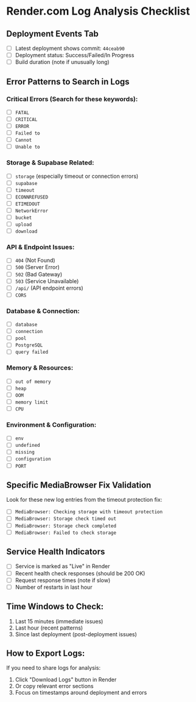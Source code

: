 # Render.com Log Analysis Checklist

## Deployment Events Tab
- [ ] Latest deployment shows commit: `44ceab90`
- [ ] Deployment status: Success/Failed/In Progress
- [ ] Build duration (note if unusually long)

## Error Patterns to Search in Logs

### Critical Errors (Search for these keywords):
- [ ] `FATAL`
- [ ] `CRITICAL`
- [ ] `ERROR`
- [ ] `Failed to`
- [ ] `Cannot`
- [ ] `Unable to`

### Storage & Supabase Related:
- [ ] `storage` (especially timeout or connection errors)
- [ ] `supabase`
- [ ] `timeout`
- [ ] `ECONNREFUSED`
- [ ] `ETIMEDOUT`
- [ ] `NetworkError`
- [ ] `bucket`
- [ ] `upload`
- [ ] `download`

### API & Endpoint Issues:
- [ ] `404` (Not Found)
- [ ] `500` (Server Error)
- [ ] `502` (Bad Gateway)
- [ ] `503` (Service Unavailable)
- [ ] `/api/` (API endpoint errors)
- [ ] `CORS`

### Database & Connection:
- [ ] `database`
- [ ] `connection`
- [ ] `pool`
- [ ] `PostgreSQL`
- [ ] `query failed`

### Memory & Resources:
- [ ] `out of memory`
- [ ] `heap`
- [ ] `OOM`
- [ ] `memory limit`
- [ ] `CPU`

### Environment & Configuration:
- [ ] `env`
- [ ] `undefined`
- [ ] `missing`
- [ ] `configuration`
- [ ] `PORT`

## Specific MediaBrowser Fix Validation
Look for these new log entries from the timeout protection fix:
- [ ] `MediaBrowser: Checking storage with timeout protection`
- [ ] `MediaBrowser: Storage check timed out`
- [ ] `MediaBrowser: Storage check completed`
- [ ] `MediaBrowser: Failed to check storage`

## Service Health Indicators
- [ ] Service is marked as "Live" in Render
- [ ] Recent health check responses (should be 200 OK)
- [ ] Request response times (note if slow)
- [ ] Number of restarts in last hour

## Time Windows to Check:
1. Last 15 minutes (immediate issues)
2. Last hour (recent patterns)
3. Since last deployment (post-deployment issues)

## How to Export Logs:
If you need to share logs for analysis:
1. Click "Download Logs" button in Render
2. Or copy relevant error sections
3. Focus on timestamps around deployment and errors